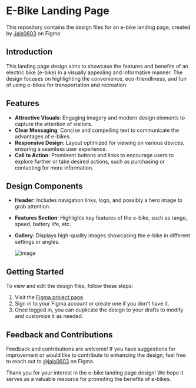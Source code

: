 # E-Bike Landing Page

This repository contains the design files for an e-bike landing page, created by [Jais0603](https://www.figma.com/@jais0603) on Figma. 


## Introduction
This landing page design aims to showcase the features and benefits of an electric bike (e-bike) in a visually appealing and informative manner. The design focuses on highlighting the convenience, eco-friendliness, and fun of using e-bikes for transportation and recreation.

## Features
- **Attractive Visuals**: Engaging imagery and modern design elements to capture the attention of visitors.
- **Clear Messaging**: Concise and compelling text to communicate the advantages of e-bikes.
- **Responsive Design**: Layout optimized for viewing on various devices, ensuring a seamless user experience.
- **Call to Action**: Prominent buttons and links to encourage users to explore further or take desired actions, such as purchasing or contacting for more information.

## Design Components
- **Header**: Includes navigation links, logo, and possibly a hero image to grab attention.
- **Features Section**: Highlights key features of the e-bike, such as range, speed, battery life, etc.
- **Gallery**: Displays high-quality images showcasing the e-bike in different settings or angles.

  ![image](https://github.com/Jais0603/E-bike_Landing_Page/assets/98961661/a10eb875-dd71-41ec-ab9a-0062ddaa5aa8)

## Getting Started
To view and edit the design files, follow these steps:
1. Visit the [Figma project page](https://www.figma.com/community/file/1335329158465751050/e-bike-landing-page).
2. Sign in to your Figma account or create one if you don't have it.
3. Once logged in, you can duplicate the design to your drafts to modify and customize it as needed.


## Feedback and Contributions
Feedback and contributions are welcome! If you have suggestions for improvement or would like to contribute to enhancing the design, feel free to reach out to [@jais0603](https://www.figma.com/@jais0603) on Figma.

Thank you for your interest in the e-bike landing page design! We hope it serves as a valuable resource for promoting the benefits of e-bikes.
